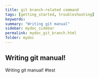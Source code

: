 ```yaml
---
title: git branch-related command
tags: [getting_started, troubleshooting]
keywords:
summary: "Writing git manual"
sidebar: mydoc_sidebar
permalink: mydoc_git_branch.html
folder: mydoc
---
```


## Writing git manual! 
Writing git manual! 
#test